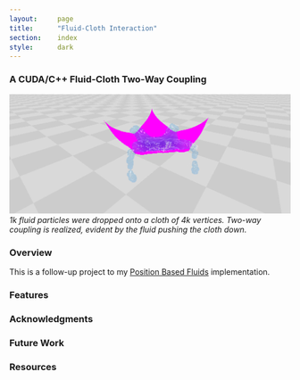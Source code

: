 ```yaml
---
layout:     page
title:      "Fluid-Cloth Interaction"
section:	index
style:		dark
---
```


### A CUDA/C++ Fluid-Cloth Two-Way Coupling ###

![A frame from the simulation](../images/cloth.png)
*1k fluid particles were dropped onto a cloth of 4k vertices. Two-way coupling is realized, evident by the fluid pushing the cloth down.*

### Overview ###
This is a follow-up project to my [Position Based Fluids](http://jagj10.github.io/projects/pbf.html) implementation.

### Features ###

### Acknowledgments ###

### Future Work ###

### Resources ###


